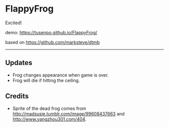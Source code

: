 # FlappyFrog
Excited!

demo: https://tusenpo.github.io/FlappyFrog/

based on https://github.com/marksteve/dtmb

------

## Updates

- Frog changes appearance when game is over.
- Frog will die if hitting the ceiling.

## Credits

- Sprite of the dead frog comes from <http://madsusie.tumblr.com/image/99608437663> and <http://www.yangzhou301.com/404>.
